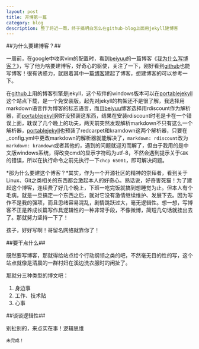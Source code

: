 ```yaml
---
layout: post
title: 开博第一篇
category: blog
description: 整了将近一周，终于搞明白怎么在github-blog上面用jekyll建博客
---
```


##为什么要建博客？##

一周前，在google中收索vim的配置时，看到[beiyuu]的一篇博客《[我为什么写博客？]》，写了他为啥要建博客，好奇心的驱使，关注了一下，刚好看到[github]也能写博客！很有诱惑力，就跟着其中一篇[博客]建起了博客，想建博客的可以参考一下。

在[github]上用的博客引擎是jekyll，这个软件的windows版本可以在[portablejekyll]这个站点下载，是一个免安装版。起先对jekyll的构架还不是很了解，我选择用markdown语言作为博客的标志语言，而且[beiyuu]博客选择用rdiscount作为解析器，而[portablejekyll]刚好没预装这东西，结果在安装rdiscount时老是卡在一个错误上面，耽误了几个晚上的功夫，两天前突然发现解析markdown不只有这么一个解析器，[portablejekyll]也预装了redcarpet和kramdown这两个解析器，只要在_config.yml中更改markdown的解析器就能解决了，`markdown: rdiscount`改为`markdown: kramdown`或者其他的，遇到的问题就迎刃而解了，但由于我用的是中文版windows系统，得改变cmd的显示字符码为utf-8，不然会遇到提示关于`GBK`的错误，所以在执行命令之前先执行一下`chcp 65001`，即可解决问题。

*那为什么要建这个博客？*其实，作为一个开源社区的精神的崇拜者，看到关于Linux、Git之类相关的东西都会激起本人的好奇心。熟话说，好奇害死猫！为了建起这个博客，连续费了好几个晚上，下班一吃完饭就搞到想睡觉为止。但本人有个毛病，就是一旦搞定一个东西之后，就对它没有激情继续维护、发展下去。因为写作不是我的强项，而且思绪容易混乱，剧情跳跃过大，毫无逻辑性。想一想，写博客不正是养成长篇写作具逻辑性的一种非常手段，不像微博，简短几句话就挂出去了。那就努力坚持一下了！

孩子，好好写啊！哥留名网络就靠你了！

[github]: http://github.com "GitHub"
[beiyuu]: http://beiyuu.com "BeiYuu"
[我为什么写博客？]:  http://beiyuu.com/why-blog/
[博客]:  http://beiyuu.com/github-pages/
[portablejekyll]:  http://www.madhur.co.in/blog/2013/07/20/buildportablejekyll.html


##要干点什么##

既然要写博客，那就得给站点给个行动纲领之类的吧，不然毫无目的性的写，这个站点就像是清晨的一群村妇在溪边洗衣服时的闲扯了。

那就分三种类型的博文吧：
   1.  身边事
   2.  工作、技术贴
   3.  心事

##谈谈逻辑性##

别扯别的，来点实在事！逻辑思维

`未完成！`


